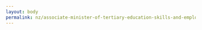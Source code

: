 ```yaml
---
layout: body
permalink: nz/associate-minister-of-tertiary-education-skills-and-employment/
---
```


